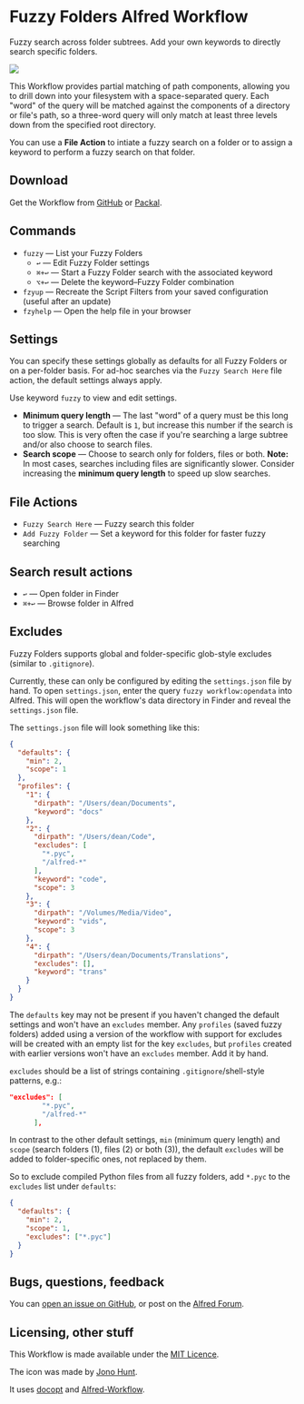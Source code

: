 # Fuzzy Folders Alfred Workflow #

Fuzzy search across folder subtrees. Add your own keywords to directly search specific folders.

![](https://github.com/deanishe/alfred-fuzzyfolders/raw/master/demo.gif "")

This Workflow provides partial matching of path components, allowing you to drill down into your filesystem with a space-separated query. Each "word" of the query will be matched against the components of a directory or file's path, so a three-word query will only match at least three levels down from the specified root directory.

You can use a **File Action** to intiate a fuzzy search on a folder or to assign a keyword to perform a fuzzy search on that folder.

## Download ##

Get the Workflow from [GitHub](https://github.com/deanishe/alfred-fuzzyfolders/raw/master/Fuzzy%20Folders.alfredworkflow) or [Packal](http://www.packal.org/workflow/fuzzy-folders).

## Commands ##

- `fuzzy` — List your Fuzzy Folders
	+ `↩` — Edit Fuzzy Folder settings
	+ `⌘+↩` — Start a Fuzzy Folder search with the associated keyword
	+ `⌥+↩` — Delete the keyword–Fuzzy Folder combination
- `fzyup` — Recreate the Script Filters from your saved configuration (useful after an update)
- `fzyhelp` — Open the help file in your browser

## Settings ##

You can specify these settings globally as defaults for all Fuzzy Folders or on a per-folder basis. For ad-hoc searches via the `Fuzzy Search Here` file action, the default settings always apply.

Use keyword `fuzzy` to view and edit settings.

- **Minimum query length** — The last "word" of a query must be this long to trigger a search. Default is `1`, but increase this number if the search is too slow. This is very often the case if you're searching a large subtree and/or also choose to search files.
- **Search scope** — Choose to search only for folders, files or both. **Note:** In most cases, searches including files are significantly slower. Consider increasing the **minimum query length** to speed up slow searches.

## File Actions ##

- `Fuzzy Search Here` — Fuzzy search this folder
- `Add Fuzzy Folder` — Set a keyword for this folder for faster fuzzy searching

## Search result actions ##

- `↩` — Open folder in Finder
- `⌘+↩` — Browse folder in Alfred

## Excludes ##

Fuzzy Folders supports global and folder-specific glob-style excludes (similar to `.gitignore`).

Currently, these can only be configured by editing the `settings.json` file by hand. To open `settings.json`, enter the query `fuzzy workflow:opendata` into Alfred. This will open the workflow's data directory in Finder and reveal the `settings.json` file.

The `settings.json` file will look something like this:

```json
{
  "defaults": {
    "min": 2,
    "scope": 1
  },
  "profiles": {
    "1": {
      "dirpath": "/Users/dean/Documents",
      "keyword": "docs"
    },
    "2": {
      "dirpath": "/Users/dean/Code",
      "excludes": [
        "*.pyc",
        "/alfred-*"
      ],
      "keyword": "code",
      "scope": 3
    },
    "3": {
      "dirpath": "/Volumes/Media/Video",
      "keyword": "vids",
      "scope": 3
    },
    "4": {
      "dirpath": "/Users/dean/Documents/Translations",
      "excludes": [],
      "keyword": "trans"
    }
  }
}
```

The `defaults` key may not be present if you haven't changed the default settings and won't have an `excludes` member. Any `profiles` (saved fuzzy folders) added using a version of the workflow with support for excludes will be created with an empty list for the key `excludes`, but `profiles` created with earlier versions won't have an `excludes` member. Add it by hand.

`excludes` should be a list of strings containing `.gitignore`/shell-style patterns, e.g.:

```json
"excludes": [
        "*.pyc",
        "/alfred-*"
      ],
```

In contrast to the other default settings, `min` (minimum query length) and `scope` (search folders (1), files (2) or both (3)), the default `excludes` will be added to folder-specific ones, not replaced by them.

So to exclude compiled Python files from all fuzzy folders, add `*.pyc` to the `excludes` list under `defaults`:

```json
{
  "defaults": {
    "min": 2,
    "scope": 1,
    "excludes": ["*.pyc"]
  }
}
```

## Bugs, questions, feedback ##

You can [open an issue on GitHub](https://github.com/deanishe/alfred-fuzzyfolders/issues), or post on the [Alfred Forum](http://www.alfredforum.com/topic/4042-fuzzy-folders/).

## Licensing, other stuff ##

This Workflow is made available under the [MIT Licence](http://opensource.org/licenses/MIT).

The icon was made by [Jono Hunt](http://iconaholic.com/).

It uses [docopt](https://github.com/docopt/docopt) and [Alfred-Workflow](https://github.com/deanishe/alfred-workflow).

